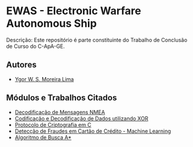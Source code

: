 
# EWAS - Electronic Warfare Autonomous Ship
Descrição: 
Este repositório é parte constituinte do Trabalho de Conclusão de Curso do C-ApA-GE.

## Autores
- [Ygor W. S. Moreira Lima](https://www.github.com/ygordev)

## Módulos e Trabalhos Citados
- [Decodificação de Mensagens NMEA](https://github.com/ygordev/EWAS/blob/master/Decodifica%C3%A7%C3%A3o_NMEA.ipynb)
- [Codificação e Decodificação de Dados utilizando XOR](https://github.com/ygordev/EWAS/blob/master/Codifica%C3%A7%C3%A3o_e_Decodifica%C3%A7%C3%A3o_XOR.ipynb)
- [Protocolo de Criptografia em C](https://github.com/ygordev/C/blob/main/CriptoML.c)
- [Detecção de Fraudes em Cartão de Crédito - Machine Learning](https://ygorml.org/detec%C3%A7%C3%A3o-de-fraudes-em-cart%C3%A3o-de-cr%C3%A9dito-construindo-modelos-de-machine-learning-3484a39afee6)
- [Algoritmo de Busca A*](https://github.com/ygordev/Algoritmos_de_Busca/blob/main/AEstrela.py)
